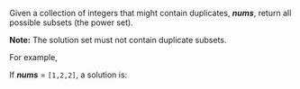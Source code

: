 

Given a collection of integers that might contain duplicates, ***nums***, return all possible subsets (the power set).


**Note:** The solution set must not contain duplicate subsets.



For example,<br />
If ***nums*** = `[1,2,2]`, a solution is:


